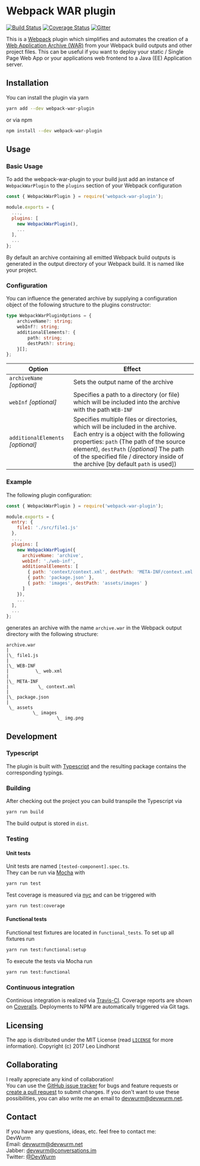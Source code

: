 # Webpack WAR plugin
[![Build Status](https://travis-ci.org/DevWurm/webpack-war-plugin.svg?branch=master)](https://travis-ci.org/DevWurm/webpack-war-plugin)
[![Coverage Status](https://coveralls.io/repos/github/DevWurm/webpack-war-plugin/badge.svg?branch=master)](https://coveralls.io/github/DevWurm/webpack-war-plugin?branch=master)
[![Gitter](https://badges.gitter.im/DevWurm/webpack-war-plugin.svg)](https://gitter.im/DevWurm/webpack-war-plugin?utm_source=badge&utm_medium=badge&utm_campaign=pr-badge&utm_content=badge)

This is a [Webpack](https://webpack.github.io/) plugin which simplifies and automates the creation of a [Web Application Archive (WAR)](https://en.wikipedia.org/wiki/WAR_(file_format)) from your Webpack build outputs and other project files. This can be useful if you want to deploy your static / Single Page Web App or your applications web frontend to a Java (EE) Application server.

## Installation
You can install the plugin via yarn
```bash
yarn add --dev webpack-war-plugin
```
or via npm
```bash
npm install --dev webpack-war-plugin
```

## Usage
### Basic Usage
To add the webpack-war-plugin to your build just add an instance of `WebpackWarPlugin` to the `plugins` section of your Webpack configuration
```javascript
const { WebpackWarPlugin } = require('webpack-war-plugin');

module.exports = {
  ...,
  plugins: [
    new WebpackWarPlugin(),
    ...
  ],
  ...
};
```
By default an archive containing all emitted Webpack build outputs is generated in the output directory of your Webpack build. It is named like your project.

### Configuration
You can influence the generated archive by supplying a configuration object of the following structure to the plugins constructor:
```typescript
type WebpackWarPluginOptions = {
    archiveName?: string;
    webInf?: string;
    additionalElements?: {
        path: string;
        destPath?: string;
    }[];
};
```
| Option | Effect |
| --- | --- |
| `archiveName` *[optional]* | Sets the output name of the archive |
| `webInf` *[optional]* | Specifies a path to a directory (or file) which will be included into the archive with the path `WEB-INF` |
| `additionalElements` *[optional]* | Specifies multiple files or directories, which will be included in the archive. Each entry is a object with the following properties: `path` (The path of the source element), `destPath` (*[optional]* The path of the specified file / directory inside of the archive [by default `path` is used])  |

### Example
The following plugin configuration:
```javascript
const { WebpackWarPlugin } = require('webpack-war-plugin');

module.exports = {
  entry: {
    file1: './src/file1.js'
  },
  ...,
  plugins: [
    new WebpackWarPlugin({
      archiveName: 'archive',
      webInf: './web-inf',
      additionalElements: [
        { path: 'context/context.xml', destPath: 'META-INF/context.xml'},
        { path: 'package.json' },
        { path: 'images', destPath: 'assets/images' }
      ]
    }),
    ...
  ],
  ...
};

```
generates an archive with the name `archive.war` in the Webpack output directory with the following structure:
```
archive.war
|
|\_ file1.js
|
|\_ WEB-INF
|          \_ web.xml
|
|\_ META-INF
|           \_ context.xml
|
|\_ package.json
|
 \_ assets
          \_ images
                   \_ img.png
```

## Development
### Typescript
The plugin is built with [Typescript](http://www.typescriptlang.org/) and the resulting package contains the corresponding typings.

### Building
After checking out the project you can build transpile the Typescript via
```bash
yarn run build
```
The build output is stored in `dist`.

### Testing
#### Unit tests
Unit tests are named `[tested-component].spec.ts`.<br>
They can be run via [Mocha](https://mochajs.org/) with
```bash
yarn run test
```
Test coverage is measured via [nyc](https://github.com/istanbuljs/nyc) and can be triggered with
```bash
yarn run test:coverage
```

#### Functional tests
Functional test fixtures are located in `functional_tests`.
To set up all fixtures run
```bash
yarn run test:functional:setup
```
To execute the tests via Mocha run
```bash
yarn run test:functional
```

### Continuous integration
Continious integration is realized via [Travis-CI](https://travis-ci.org/DevWurm/webpack-war-plugin). Coverage reports are shown on [Coveralls](https://coveralls.io/github/DevWurm/webpack-war-plugin). Deployments to NPM are automatically triggered via Git tags.

## Licensing
The app is distributed under the MIT License (read [`LICENSE`](LICENSE) for more information).
Copyright (c) 2017 Leo Lindhorst

## Collaborating
I really appreciate any kind of collaboration!<br>
You can use the [GitHub issue tracker](https://github.com/DevWurm/webpack-war-plugin/issues) for bugs and feature requests or [create a pull request](https://github.com/DevWurm/webpack-war-plugin/pulls) to submit
changes.
If you don't want to use these possibilities, you can also write me an email to
<a href='mailto:devwurm@devwurm.net'>devwurm@devwurm.net</a>.

## Contact
If you have any questions, ideas, etc. feel free to contact me:<br>
DevWurm<br>
Email: <a href='mailto:devwurm@devwurm.net'>devwurm@devwurm.net</a><br>
Jabber: devwurm@conversations.im<br>
Twitter: [@DevWurm](https://twitter.com/DevWurm)<br>
